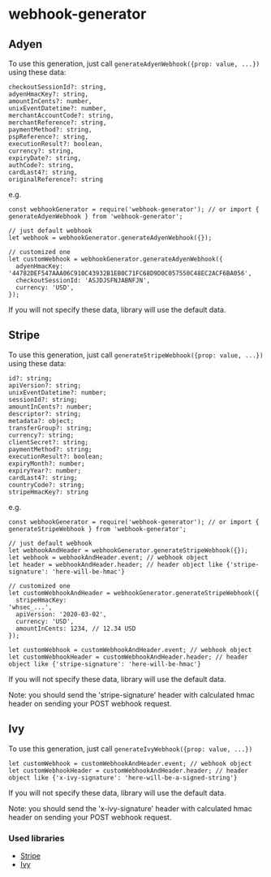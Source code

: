 # webhook-generator

## Adyen

To use this generation, just call `generateAdyenWebhook({prop: value, ...})` using these data:

```
checkoutSessionId?: string,
adyenHmacKey?: string,
amountInCents?: number,
unixEventDatetime?: number,
merchantAccountCode?: string,
merchantReference?: string,
paymentMethod?: string,
pspReference?: string,
executionResult?: boolean,
currency?: string,
expiryDate?: string,
authCode?: string,
cardLast4?: string,
originalReference?: string
```

e.g.
```
const webhookGenerator = require('webhook-generator'); // or import { generateAdyenWebhook } from 'webhook-generator';

// just default webhook
let webhook = webhookGenerator.generateAdyenWebhook({});

// customized one
let customWebhook = webhookGenerator.generateAdyenWebhook({
  adyenHmacKey:
'44782DEF547AAA06C910C43932B1EB0C71FC68D9D0C057550C48EC2ACF6BA056',
  checkoutSessionId: 'ASJDJSFNJABNFJN',
  currency: 'USD',
});

```

If you will not specify these data, library will use the default data.

## Stripe

To use this generation, just call `generateStripeWebhook({prop: value, ...})` using these data:

```
id?: string;
apiVersion?: string;
unixEventDatetime?: number;
sessionId?: string;
amountInCents?: number;
descriptor?: string;
metadata?: object;
transferGroup?: string;
currency?: string;
clientSecret?: string;
paymentMethod?: string;
executionResult?: boolean;
expiryMonth?: number;
expiryYear?: number;
cardLast4?: string;
countryCode?: string;
stripeHmacKey?: string
```

e.g.
```
const webhookGenerator = require('webhook-generator'); // or import { generateStripeWebhook } from 'webhook-generator';

// just default webhook
let webhookAndHeader = webhookGenerator.generateStripeWebhook({});
let webhook = webhookAndHeader.event; // webhook object
let header = webhookAndHeader.header; // header object like {'stripe-signature': 'here-will-be-hmac'}

// customized one
let customWebhookAndHeader = webhookGenerator.generateStripeWebhook({
  stripeHmacKey:
'whsec_...',
  apiVersion: '2020-03-02',
  currency: 'USD',
  amountInCents: 1234, // 12.34 USD
});

let customWebhook = customWebhookAndHeader.event; // webhook object
let customWebhookHeader = customWebhookAndHeader.header; // header object like {'stripe-signature': 'here-will-be-hmac'}

```

If you will not specify these data, library will use the default data.

Note: you should send the 'stripe-signature' header with calculated hmac header on sending your POST webhook request.

## Ivy

To use this generation, just call `generateIvyWebhook({prop: value, ...})` 

```
let customWebhook = customWebhookAndHeader.event; // webhook object
let customWebhookHeader = customWebhookAndHeader.header; // header object like {'x-ivy-signature': 'here-will-be-a-signed-string'}

```

If you will not specify these data, library will use the default data.

Note: you should send the 'x-ivy-signature' header with calculated hmac header on sending your POST webhook request.

### Used libraries

- [Stripe](https://github.com/stripe/stripe-node)
- [Ivy](https://docs.getivy.de/integration/webhooks)